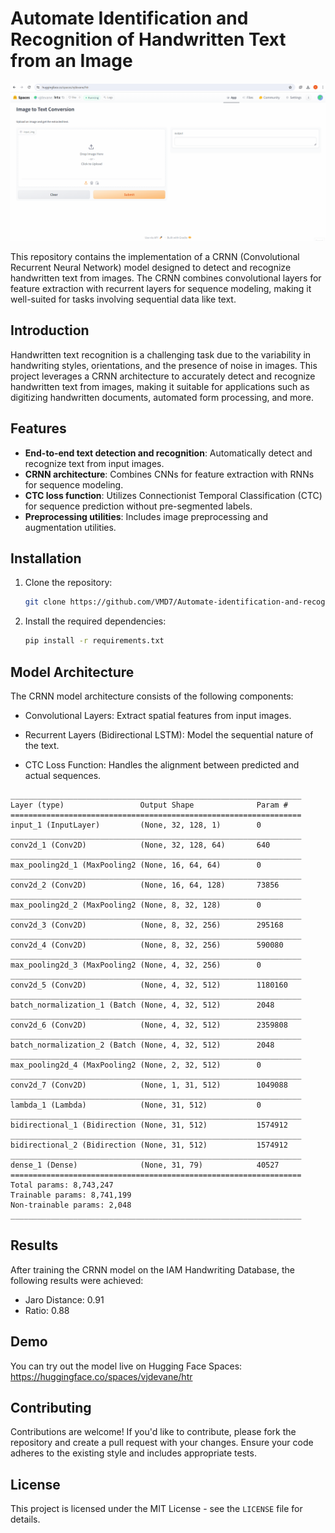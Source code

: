 # Automate Identification and Recognition of Handwritten Text from an Image

![CRNN Model](Images/AnimationHTR.gif)

This repository contains the implementation of a CRNN (Convolutional Recurrent Neural Network) model designed to detect and recognize handwritten text from images. The CRNN combines convolutional layers for feature extraction with recurrent layers for sequence modeling, making it well-suited for tasks involving sequential data like text.

## Introduction

Handwritten text recognition is a challenging task due to the variability in handwriting styles, orientations, and the presence of noise in images. This project leverages a CRNN architecture to accurately detect and recognize handwritten text from images, making it suitable for applications such as digitizing handwritten documents, automated form processing, and more.

## Features

- **End-to-end text detection and recognition**: Automatically detect and recognize text from input images.
- **CRNN architecture**: Combines CNNs for feature extraction with RNNs for sequence modeling.
- **CTC loss function**: Utilizes Connectionist Temporal Classification (CTC) for sequence prediction without pre-segmented labels.
- **Preprocessing utilities**: Includes image preprocessing and augmentation utilities.

## Installation

1. Clone the repository:
   ```bash
   git clone https://github.com/VMD7/Automate-identification-and-recognition-of-handwritten-text-from-an-image
   ```
2. Install the required dependencies:
   ```bash
   pip install -r requirements.txt
   ```

## Model Architecture

The CRNN model architecture consists of the following components:

- Convolutional Layers: Extract spatial features from input images.

- Recurrent Layers (Bidirectional LSTM): Model the sequential nature of the text.

- CTC Loss Function: Handles the alignment between predicted and actual sequences.
```
_________________________________________________________________
Layer (type)                 Output Shape              Param #   
=================================================================
input_1 (InputLayer)         (None, 32, 128, 1)        0         
_________________________________________________________________
conv2d_1 (Conv2D)            (None, 32, 128, 64)       640       
_________________________________________________________________
max_pooling2d_1 (MaxPooling2 (None, 16, 64, 64)        0         
_________________________________________________________________
conv2d_2 (Conv2D)            (None, 16, 64, 128)       73856     
_________________________________________________________________
max_pooling2d_2 (MaxPooling2 (None, 8, 32, 128)        0         
_________________________________________________________________
conv2d_3 (Conv2D)            (None, 8, 32, 256)        295168    
_________________________________________________________________
conv2d_4 (Conv2D)            (None, 8, 32, 256)        590080    
_________________________________________________________________
max_pooling2d_3 (MaxPooling2 (None, 4, 32, 256)        0         
_________________________________________________________________
conv2d_5 (Conv2D)            (None, 4, 32, 512)        1180160   
_________________________________________________________________
batch_normalization_1 (Batch (None, 4, 32, 512)        2048      
_________________________________________________________________
conv2d_6 (Conv2D)            (None, 4, 32, 512)        2359808   
_________________________________________________________________
batch_normalization_2 (Batch (None, 4, 32, 512)        2048      
_________________________________________________________________
max_pooling2d_4 (MaxPooling2 (None, 2, 32, 512)        0         
_________________________________________________________________
conv2d_7 (Conv2D)            (None, 1, 31, 512)        1049088   
_________________________________________________________________
lambda_1 (Lambda)            (None, 31, 512)           0         
_________________________________________________________________
bidirectional_1 (Bidirection (None, 31, 512)           1574912   
_________________________________________________________________
bidirectional_2 (Bidirection (None, 31, 512)           1574912   
_________________________________________________________________
dense_1 (Dense)              (None, 31, 79)            40527     
=================================================================
Total params: 8,743,247
Trainable params: 8,741,199
Non-trainable params: 2,048
_________________________________________________________________
```

## Results

After training the CRNN model on the IAM Handwriting Database, the following results were achieved:

- Jaro Distance: 0.91
- Ratio: 0.88

## Demo

You can try out the model live on Hugging Face Spaces: https://huggingface.co/spaces/vjdevane/htr

## Contributing

Contributions are welcome! If you'd like to contribute, please fork the repository and create a pull request with your changes. Ensure your code adheres to the existing style and includes appropriate tests.
   
## License
This project is licensed under the MIT License - see the `LICENSE` file for details.




